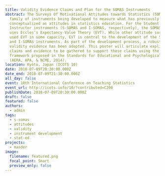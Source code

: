 ```yaml
---
title: Validity Evidence Claims and Plan for the SOMAS Instruments
abstract: The Surveys Of Motivational Attitudes towards Statistics (SOMAS) is a
  family of instruments being developed to measure what has previously been
  conceptualized as attitudes in statistics education. For the Student and
  Instructor instruments (S-SOMAS and I-SOMAS, respectively), the SOMAS project
  uses Eccles’s Expectancy-Value Theory (EVT). While other attitude surveys have
  used EVT in some capacity, EVT is central to the development of the S-SOMAS
  and I-SOMAS instruments. As part of the development process, a robust view of
  validity evidence has been adopted. This poster will articulate explicit
  claims and evidence to be gathered to support these claims using the validity
  framework proposed in the Standards for Educational and Psychological Testing
  (AERA, APA, & NCME, 2014).
location: Kyoto, Japan (ICOTS 10)
date: 2018-07-09T20:30:00.000Z
date_end: 2018-07-09T21:30:00.000Z
all_day: false
event: 10th International Conference on Teaching Statistics
event_url: http://icots.info/10/?contributed=C200
publishDate: 2018-07-09T20:30:00.000Z
draft: false
featured: false
authors:
  - admin
tags:
  - s-somas
  - attitudes
  - validity
  - instrument development
  - stat-ed
projects:
  - masder
image:
  filename: featured.png
  focal_point: Smart
  preview_only: false
---
```

